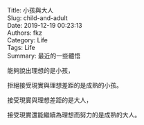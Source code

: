 Title: 小孩與大人  
Slug: child-and-adult  
Date: 2019-12-19 00:23:13  
Authors: fkz  
Category: Life  
Tags: Life  
Summary: 最近的一些體悟  
  
  
能夠說出理想的是小孩，  
  
拒絕接受現實與理想差距的是成熟的小孩。  
  
接受現實與理想差距的是大人，  
  
接受現實還能繼續為理想而努力的是成熟的大人。  
